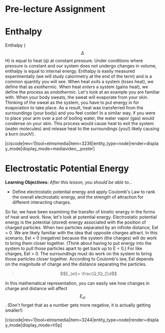 # Pre-lecture Assignment

<div style="float:right;margin:auto"><ebook-button title="Intro to Energy" link=https://genchem.science.psu.edu/01-5-enthalpy></ebook-button></div>

# Enthalpy

Enthalpy ($$\Delta$$H) is equal to heat (q) at constant pressure.  Under conditions where pressure is constant and our system does not undergo changes in volume, enthalpy is equal to internal energy.  Enthalpy is easily measured experimentally (we will study calorimetry at the end of the term) and is a common quantity you will see.
When heat _exits_ a system (loses heat), we define that as _exothermic_.  When heat _enters_ a system (gains heat), we define the process as _endothermic_. Let's look at an example you are familiar with.  When your body sweats, the sweat will evaporate from your skin.  Thinking of the sweat as the system, you have to put energy in for evaporation to take place.  As a result, heat was transferred from the surroundings (your body) and you feel cooler!
In a similar way, if you were to place your arm over a pot of boiling water, the water vapor (gas) would condense on your skin.  This process would cause heat to exit the system (water molecules) and release heat to the surroundings (you!) likely causing a burn (ouch!). 

[ciscode|rev=1|tool=elmsmedia|item=3236|entity_type=node|render=display_mode|display_mode=mediavideo__poster]

# Electrostatic Potential Energy

**Learning Objectives:** _After this lesson, you should be able to…_

* Define electrostatic potential energy and apply Coulomb's Law to rank the overall electrostatic energy, and the strength of attraction for different interacting charges.


So far, we have been examining the transfer of kinetic energy in the forms of heat and work.  Now, let's look at potential energy. Electrostatic potential energy is the potential (stored) energy associated with the position of charged particles. When two particles separated by an infinite distance, Eel = 0.  We are likely familiar with the idea that opposite charges attract. In this scenario, Eel < 0 (negative) because the system (the charges) will do work to bring them closer together.  (Think about having to put energy into the system to pull those particles apart to get back up to E = 0.)  For like charges, Eel > 0.  The surroundings must do work on the system to bring those particles closer together.
According to Coulomb's law, Eel depends on the magnitude of charge and the distance separating the particles. 

> $$E_{el}= \frac{Q_1Q_2}d$$

In this mathematical representation, you can easily see how changes in charge and distance will affect $$E_{el}$$. (Don't forget that as a number gets more negative, it is actually getting smaller!)

[ciscode|rev=1|tool=elmsmedia|item=3244|entity_type=node|render=display_mode|display_mode=h5p]




